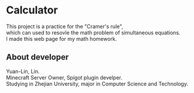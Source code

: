 # Calculator

This project is a practice for the "Cramer's rule",  
which can used to resovle the math problem of simultaneous equations.  
I made this web page for my math homework.  

## About developer

Yuan-Lin, Lin.  
Minecraft Server Owner, Spigot plugin develper.  
Studying in Zhejian University, major in Computer Science and Technology.  
